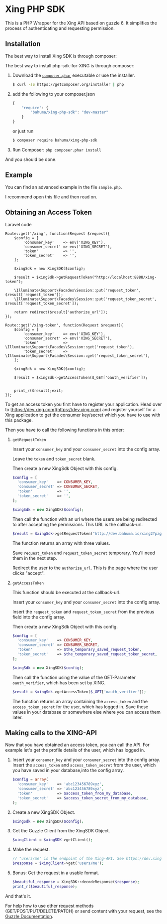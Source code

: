 # Xing PHP SDK


This is a PHP Wrapper for the Xing API based on guzzle 6.
It simplifies the process of authenticating and requesting permission.

## Installation
The best way to install Xing SDK is through composer:

The best way to install php-sdk-for-XING is through composer:

1. Download the [`composer.phar`](https://getcomposer.org/composer.phar) executable or use the installer.

    ``` sh
    $ curl -sS https://getcomposer.org/installer | php
    ```

2. add the following to your composer.json

    ``` javascript
    {
        "require": {
        	"bahuma/xing-php-sdk": "dev-master"
        }
    }
    ```

    or just run

    ``` sh
    $ composer require bahuma/xing-php-sdk
    ```

3. Run Composer: `php composer.phar install`

And you should be done.


## Example

You can find an advanced example in the file `sample.php`.

I recommend open this file and then read on.


## Obtaining an Access Token


Laravel code

```
Route::get('/xing', function(Request $request){
    $config = [
        'consumer_key'    => env('XING_KEY'),
        'consumer_secret' => env('XING_SECRET'),
        'token'           => '',
        'token_secret'    => '',
    ];

    $xingSdk = new XingSDK($config);

    $result = $xingSdk->getRequestToken("http://localhost:8888/xing-token");

    \Illuminate\Support\Facades\Session::put('request_token', $result['request_token']);
    \Illuminate\Support\Facades\Session::put('request_token_secret', $result['request_token_secret']);

    return redirect($result['authorize_url']);
});

Route::get('/xing-token', function(Request $request){
    $config = [
        'consumer_key'    => env('XING_KEY'),
        'consumer_secret' => env('XING_SECRET'),
        'token'           => \Illuminate\Support\Facades\Session::get('request_token'),
        'token_secret'    => \Illuminate\Support\Facades\Session::get('request_token_secret'),
    ];

    $xingSdk = new XingSDK($config);

    $result = $xingSdk->getAccessToken($_GET['oauth_verifier']);


    print_r($result);exit;
});
```

To get an access token you first have to register your application.
Head over to [https://dev.xing.com](https://dev.xing.com) and register yourself for a Xing application
to get the consumer key/secret which you have to use with this package.

Then you have to call the following functions in this order:

1. `getRequestToken`

   Insert your `consumer_key` and your `consumer_secret` into the config array.

   Leave the `token` and `token_secret` blank.

   Then create a new XingSdk Object with this config.

   ``` php
   $config = [
     'consumer_key'    => CONSUMER_KEY,
     'consumer_secret' => CONSUMER_SECRET,
     'token'           => '',
     'token_secret'    => '',
   ];

   $xingSdk = new XingSDK($config);
   ```

   Then call the function with an url where the users are being redirected to after accepting the
   permissions. This URL is the callback-url.

   ``` php
   $result = $xingSdk->getRequestToken("http://dev.bahuma.io/xing2?page=redirect");
   ```

   The function returns an array with three values.

   Save `request_token` and `request_token_secret` temporary. You'll need them in the next step.

   Redirect the user to the `authorize_url`. This is the page where the user clicks "accept".

2. `getAccessToken`

   This function should be executed at the callback-url.

   Insert your `consumer_key` and your `consumer_secret` into the config array.

   Insert the `request_token` and `request_token_secret` from the previous field into the config array.

   Then create a new XingSdk Object with this config.

      ``` php
      $config = [
        'consumer_key'    => CONSUMER_KEY,
        'consumer_secret' => CONSUMER_SECRET,
        'token'           => $the_temporary_saved_request_token,
        'token_secret'    => $the_temporary_saved_request_token_secret,
      ];

      $xingSdk = new XingSDK($config);
      ```

   Then call the function using the value of the GET-Parameter `oauth_verifier`, which has been set by
   XING.

   ``` php
   $result = $xingSdk->getAccessToken($_GET['oauth_verifier']);
   ```

   The function returns an array containing the `access_token` and the `access_token_secret` for
   the user, which has logged in. Save these values in your database or somewhere else where you
   can access them later.


## Making calls to the XING-API

Now that you have obtained an access token, you can call the API. For example let's get the profile
details of the user, which has logged in.

1. Insert your `consumer_key` and your `consumer_secret` into the config array.
   Insert the `access_token` and `access_token_secret` from the user, which you have saved in your
   database,into the config array.

   ``` php
   $config = array(
     'consumer_key'    => 'abc123456789xyz',
     'consumer_secret' => 'abc123456789xyz',
     'token'           => $access_token_from_my_database,
     'token_secret'    => $access_token_secret_from_my_database,
   );
   ```

2. Create a new XingSDK Object.
   ``` php
   $xingSdk = new XingSDK($config);
   ```

3. Get the Guzzle Client from the XingSDK Object.
   ``` php
   $xingClient = $xingSDK->getClient();
   ```

4. Make the request.
   ``` php
   // "users/me" is the endpoint of the Xing-API. See https://dev.xing.com/docs/resources
   $response = $xingClient->get('users/me');
   ```

5. Bonus: Get the request in a usable format.
   ``` php
   $beautiful_response = XingSDK::decodeResponse($response);
   print_r($beautiful_response);
   ```

And that's it.

For help how to use other request methods (GET/POST/PUT/DELETE/PATCH) or send content
with your request, see the [Guzzle Documentation](http://docs.guzzlephp.org/).
